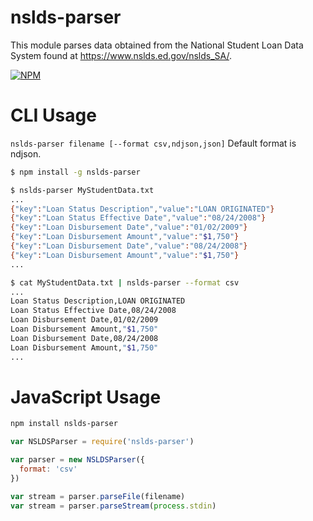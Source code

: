 # nslds-parser
This module parses data obtained from the National Student Loan Data System found at https://www.nslds.ed.gov/nslds_SA/.

[![NPM](https://nodei.co/npm/nslds-parser.png)](https://nodei.co/npm/nslds-parser/)


# CLI Usage

```nslds-parser filename [--format csv,ndjson,json]```
Default format is ndjson.

```bash
$ npm install -g nslds-parser

$ nslds-parser MyStudentData.txt
...
{"key":"Loan Status Description","value":"LOAN ORIGINATED"}
{"key":"Loan Status Effective Date","value":"08/24/2008"}
{"key":"Loan Disbursement Date","value":"01/02/2009"}
{"key":"Loan Disbursement Amount","value":"$1,750"}
{"key":"Loan Disbursement Date","value":"08/24/2008"}
{"key":"Loan Disbursement Amount","value":"$1,750"}
...

$ cat MyStudentData.txt | nslds-parser --format csv
...
Loan Status Description,LOAN ORIGINATED
Loan Status Effective Date,08/24/2008
Loan Disbursement Date,01/02/2009
Loan Disbursement Amount,"$1,750"
Loan Disbursement Date,08/24/2008
Loan Disbursement Amount,"$1,750"
...
```

# JavaScript Usage

```bash
npm install nslds-parser
```

```js
var NSLDSParser = require('nslds-parser')

var parser = new NSLDSParser({
  format: 'csv'
})

var stream = parser.parseFile(filename)
var stream = parser.parseStream(process.stdin)
```